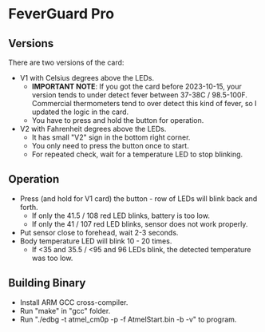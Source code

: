 # FeverGuard Pro

## Versions

There are two versions of the card:
 - V1 with Celsius degrees above the LEDs.
   - **IMPORTANT NOTE**: If you got the card before 2023-10-15, your version tends to under detect fever between 37-38C / 98.5-100F. Commercial thermometers tend to
over detect this kind of fever, so I updated the logic in the card.
   - You have to press and hold the button for operation.
 - V2 with Fahrenheit degrees above the LEDs.
   - It has small "V2" sign in the bottom right corner.
   - You only need to press the button once to start.
   - For repeated check, wait for a temperature LED to stop blinking.

## Operation

- Press (and hold for V1 card) the button - row of LEDs will blink back and forth.
  - If only the 41.5 / 108 red LED blinks, battery is too low.
  - If only the 41 / 107 red LED blinks, sensor does not work properly.
- Put sensor close to forehead, wait 2-3 seconds.
- Body temperature LED will blink 10 - 20 times.
  - If <35 and 35.5 / <95 and 96 LEDs blink, the detected temperature was too low.

## Building Binary

- Install ARM GCC cross-compiler.
- Run "make" in "gcc" folder.
- Run "./edbg -t atmel_cm0p -p -f AtmelStart.bin -b -v" to program.
